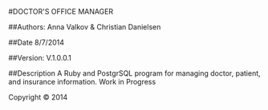 #DOCTOR'S OFFICE MANAGER

##Authors:
Anna Valkov & Christian Danielsen

##Date
8/7/2014

##Version:
V.1.0.0.1

##Description 
A Ruby and PostgrSQL program for managing doctor, patient, and insurance information. 
Work in Progress

Copyright © 2014
